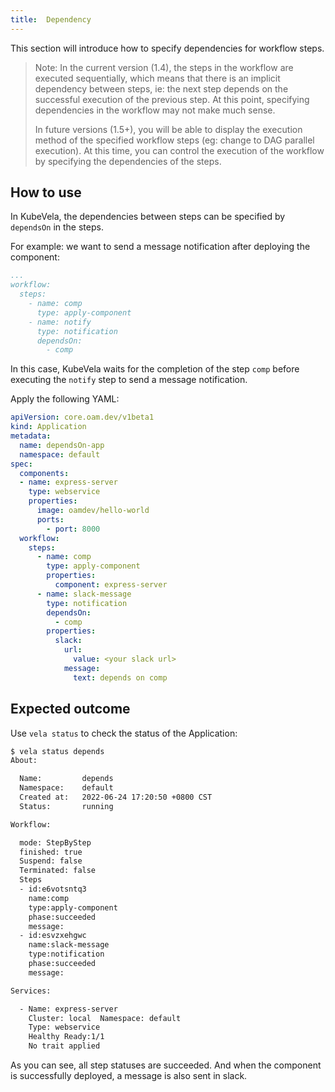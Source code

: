 ```yaml
---
title:  Dependency
---
```


This section will introduce how to specify dependencies for workflow steps.

> Note: In the current version (1.4), the steps in the workflow are executed sequentially, which means that there is an implicit dependency between steps, ie: the next step depends on the successful execution of the previous step. At this point, specifying dependencies in the workflow may not make much sense.
> 
> In future versions (1.5+), you will be able to display the execution method of the specified workflow steps (eg: change to DAG parallel execution). At this time, you can control the execution of the workflow by specifying the dependencies of the steps.

## How to use

In KubeVela, the dependencies between steps can be specified by `dependsOn` in the steps.

For example: we want to send a message notification after deploying the component:

```yaml
...
workflow:
  steps:
    - name: comp
      type: apply-component
    - name: notify
      type: notification
      dependsOn:
        - comp
```

In this case, KubeVela waits for the completion of the step `comp` before executing the `notify` step to send a message notification.

Apply the following YAML:

```yaml
apiVersion: core.oam.dev/v1beta1
kind: Application
metadata:
  name: dependsOn-app
  namespace: default
spec:
  components:
  - name: express-server
    type: webservice
    properties:
      image: oamdev/hello-world
      ports:
        - port: 8000
  workflow:
    steps:
      - name: comp
        type: apply-component
        properties:
          component: express-server
      - name: slack-message
        type: notification
        dependsOn:
          - comp
        properties:
          slack:
            url:
              value: <your slack url>
            message:
              text: depends on comp
```

## Expected outcome

Use `vela status` to check the status of the Application:

```bash
$ vela status depends
About:

  Name:      	depends
  Namespace: 	default
  Created at:	2022-06-24 17:20:50 +0800 CST
  Status:    	running

Workflow:

  mode: StepByStep
  finished: true
  Suspend: false
  Terminated: false
  Steps
  - id:e6votsntq3
    name:comp
    type:apply-component
    phase:succeeded
    message:
  - id:esvzxehgwc
    name:slack-message
    type:notification
    phase:succeeded
    message:

Services:

  - Name: express-server
    Cluster: local  Namespace: default
    Type: webservice
    Healthy Ready:1/1
    No trait applied
```

As you can see, all step statuses are succeeded. And when the component is successfully deployed, a message is also sent in slack.
